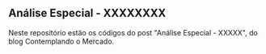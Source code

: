 ## Análise Especial - XXXXXXXX

Neste repositório estão os códigos do post "Análise Especial - XXXXX", do blog Contemplando o Mercado.